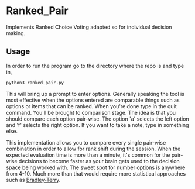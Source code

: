 # Ranked_Pair
Implements Ranked Choice Voting adapted so for individual decision making.

## Usage

In order to run the program go to the directory where the repo is and type in,

```bash
python3 ranked_pair.py
```

This will bring up a prompt to enter options. Generally speaking the tool is most
effective when the options entered are comparable things such as options or items that can be ranked.
When you're done type in the quit command. You'll be brought to comparison stage. The idea is that you
should compare each option pair-wise. The option 'a' selects the left option and 'f' selects the right option.
If you want to take a note, type in something else.

This implementation allows you to compare every single pair-wise combination in order to allow for
rank shift during the session. When the expected evaluation time is more than a minute, it's
common for the pair-wise decisions to become faster as your brain gets used to the decision
space being worked with. The sweet spot for number options is anywhere from 4-10. Much more than that 
would require more statistical approaches such as [Bradley-Terry](https://en.wikipedia.org/wiki/Bradley–Terry_model).

